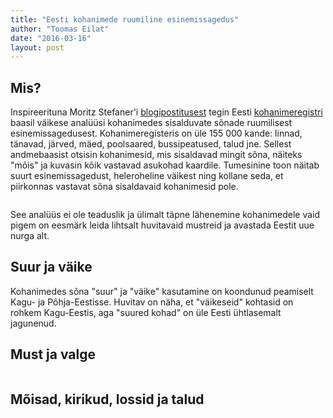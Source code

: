 ```yaml
---
title: "Eesti kohanimede ruumiline esinemissagedus"
author: "Toomas Eilat"
date: "2016-03-16"
layout: post
---
```








## Mis?
Inspireerituna Moritz Stefaner'i [blogipostitusest](http://truth-and-beauty.net/experiments/ach-ingen-zell/) tegin Eesti [kohanimeregistri](http://xgis.maaamet.ee/knravalik/) baasil väikese analüüsi kohanimedes sisalduvate sõnade ruumilisest esinemissagedusest. Kohanimeregisteris on üle 155 000 kande: linnad, tänavad, järved, mäed, poolsaared, bussipeatused, talud jne. Sellest andmebaasist otsisin kohanimesid, mis sisaldavad mingit sõna, näiteks "mõis" ja kuvasin kõik vastavad asukohad kaardile. 
Tumesinine toon näitab suurt esinemissagedust, heleroheline väikest ning kollane seda, et piirkonnas vastavat sõna sisaldavaid kohanimesid pole.

<img src="{{ site.url }}/img/eesti-kohanimede-ruumiline-esinemissagedus-mois-1.png" title="" alt="" style="display: block; margin: auto;" />

See analüüs ei ole teaduslik ja ülimalt täpne lähenemine kohanimedele vaid pigem on eesmärk leida lihtsalt huvitavaid mustreid ja avastada Eestit uue nurga alt.

## Suur ja väike
Kohanimedes sõna "suur" ja "väike" kasutamine on koondunud peamiselt Kagu- ja Põhja-Eestisse. Huvitav on näha, et "väikeseid" kohtasid on rohkem Kagu-Eestis, aga "suured kohad" on üle Eesti ühtlasemalt jagunenud. 
<img src="{{ site.url }}/img/eesti-kohanimede-ruumiline-esinemissagedus-suur_vaike-1.png" title="" alt="" style="display: block; margin: auto;" />

## Must ja valge

<img src="{{ site.url }}/img/eesti-kohanimede-ruumiline-esinemissagedus-must_valge-1.png" title="" alt="" style="display: block; margin: auto;" />


## Mõisad, kirikud, lossid ja talud

<img src="{{ site.url }}/img/eesti-kohanimede-ruumiline-esinemissagedus-mois_talu_kirik_loss-1.png" title="" alt="" style="display: block; margin: auto;" />
